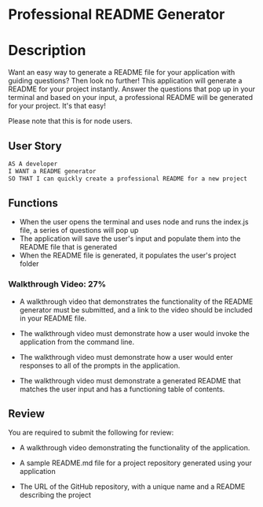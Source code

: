 # Professional README Generator

# Description
Want an easy way to generate a README file for your application with guiding questions? Then look no further! This application will generate a README for your project instantly. Answer the questions that pop up in your terminal and based on your input, a professional README will be generated for your project. It's that easy!

Please note that this is for node users. 

## User Story

```md
AS A developer
I WANT a README generator
SO THAT I can quickly create a professional README for a new project
```

## Functions
- When the user opens the terminal and uses node and runs the index.js file, a series of questions will pop up
- The application will save the user's input and populate them into the README file that is generated
- When the README file is generated, it populates the user's project folder

### Walkthrough Video: 27%

* A walkthrough video that demonstrates the functionality of the README generator must be submitted, and a link to the video should be included in your README file.

* The walkthrough video must demonstrate how a user would invoke the application from the command line.

* The walkthrough video must demonstrate how a user would enter responses to all of the prompts in the application.

* The walkthrough video must demonstrate a generated README that matches the user input and has a functioning table of contents.




## Review

You are required to submit the following for review:

* A walkthrough video demonstrating the functionality of the application.

* A sample README.md file for a project repository generated using your application

* The URL of the GitHub repository, with a unique name and a README describing the project


